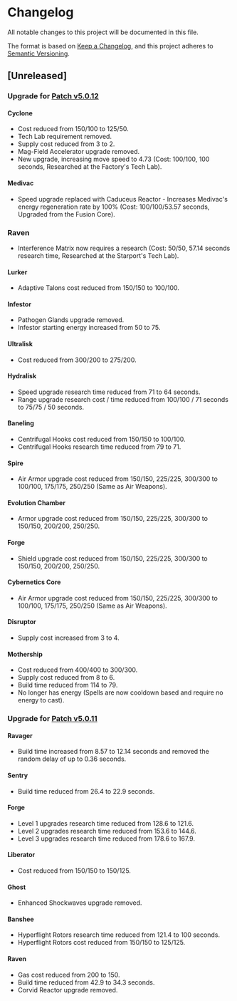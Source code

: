 # Changelog

All notable changes to this project will be documented in this file.

The format is based on [Keep a Changelog](https://keepachangelog.com/en/1.1.0/),
and this project adheres to [Semantic Versioning](https://semver.org/spec/v2.0.0.html).

## [Unreleased]

### Upgrade for [Patch v5.0.12](https://news.blizzard.com/en-us/article/24009150/starcraft-ii-5-0-12-patch-notes)

#### Cyclone
* Cost reduced from 150/100 to 125/50.
* Tech Lab requirement removed.
* Supply cost reduced from 3 to 2.
* Mag-Field Accelerator upgrade removed.
* New upgrade, increasing move speed to 4.73 (Cost: 100/100, 100 seconds, Researched at the Factory's Tech Lab).

#### Medivac
* Speed upgrade replaced with Caduceus Reactor - Increases Medivac's energy regeneration rate by 100% (Cost: 100/100/53.57 seconds, Upgraded from the Fusion Core).

### Raven
* Interference Matrix now requires a research (Cost: 50/50, 57.14 seconds research time, Researched at the Starport's Tech Lab).

#### Lurker
* Adaptive Talons cost reduced from 150/150 to 100/100.

#### Infestor
* Pathogen Glands upgrade removed.
* Infestor starting energy increased from 50 to 75.

#### Ultralisk
* Cost reduced from 300/200 to 275/200.

#### Hydralisk
* Speed upgrade research time reduced from 71 to 64 seconds.
* Range upgrade research cost / time reduced from 100/100 / 71 seconds to 75/75 / 50 seconds.

#### Baneling
* Centrifugal Hooks cost reduced from 150/150 to 100/100.
* Centrifugal Hooks research time reduced from 79 to 71.

#### Spire
* Air Armor upgrade cost reduced from 150/150, 225/225, 300/300 to 100/100, 175/175, 250/250 (Same as Air Weapons).

#### Evolution Chamber
* Armor upgrade cost reduced from 150/150, 225/225, 300/300 to 150/150, 200/200, 250/250.

#### Forge
* Shield upgrade cost reduced from 150/150, 225/225, 300/300 to 150/150, 200/200, 250/250.

#### Cybernetics Core
* Air Armor upgrade cost reduced from 150/150, 225/225, 300/300 to 100/100, 175/175, 250/250 (Same as Air Weapons).

#### Disruptor
* Supply cost increased from 3 to 4.

#### Mothership
* Cost reduced from 400/400 to 300/300.
* Supply cost reduced from 8 to 6.
* Build time reduced from 114 to 79.
* No longer has energy (Spells are now cooldown based and require no energy to cast).

### Upgrade for [Patch v5.0.11](https://news.blizzard.com/en-us/article/23893118/starcraft-ii-5-0-11-patch-notes)

#### Ravager
* Build time increased from 8.57 to 12.14 seconds and removed the random delay of up to 0.36 seconds.

#### Sentry
* Build time reduced from 26.4 to 22.9 seconds.

#### Forge
* Level 1 upgrades research time reduced from 128.6 to 121.6.
* Level 2 upgrades research time reduced from 153.6 to 144.6.
* Level 3 upgrades research time reduced from 178.6 to 167.9.

#### Liberator
* Cost reduced from 150/150 to 150/125.

#### Ghost
* Enhanced Shockwaves upgrade removed.

#### Banshee
* Hyperflight Rotors research time reduced from 121.4 to 100 seconds.
* Hyperflight Rotors cost reduced from 150/150 to 125/125.

#### Raven
* Gas cost reduced from 200 to 150.
* Build time reduced from 42.9 to 34.3 seconds.
* Corvid Reactor upgrade removed.
